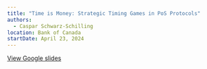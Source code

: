 ```yaml
---
title: "Time is Money: Strategic Timing Games in PoS Protocols"
authors:
  - Caspar Schwarz-Schilling
location: Bank of Canada
startDate: April 23, 2024
---
```


[View Google slides](https://docs.google.com/presentation/d/1YLl6dNxpU7zfBH7VpKum1CzjLPheMWkpe-mgDEsGCu8/edit?usp=sharing)
